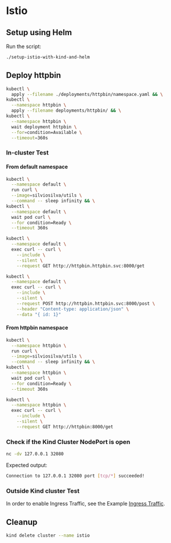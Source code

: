 # Istio

## Setup using Helm

Run the script:

```bash
./setup-istio-with-kind-and-helm
```

## Deploy httpbin

```bash
kubectl \
  apply --filename ./deployments/httpbin/namespace.yaml && \
kubectl \
  --namespace httpbin \
  apply --filename deployments/httpbin/ && \
kubectl \
  --namespace httpbin \
  wait deployment httpbin \
  --for=condition=Available \
  --timeout=360s
```

### In-cluster Test

#### From default namespace

```bash
kubectl \
  --namespace default \
  run curl \
  --image=silviosilva/utils \
  --command -- sleep infinity && \
kubectl \
  --namespace default \
  wait pod curl \
  --for condition=Ready \
  --timeout 360s

kubectl \
  --namespace default \
  exec curl -- curl \
    --include \
    --silent \
    --request GET http://httpbin.httpbin.svc:8000/get

kubectl \
  --namespace default \
  exec curl -- curl \
    --include \
    --silent \
    --request POST http://httpbin.httpbin.svc:8000/post \
    --header "Content-type: application/json" \
    --data "{ id: 1}"
```

#### From httpbin namespace

```bash
kubectl \
  --namespace httpbin \
  run curl \
  --image=silviosilva/utils \
  --command -- sleep infinity && \
kubectl \
  --namespace httpbin \
  wait pod curl \
  --for condition=Ready \
  --timeout 360s

kubectl \
  --namespace httpbin \
  exec curl -- curl \
    --include \
    --silent \
    --request GET http://httpbin:8000/get
```

### Check if the Kind Cluster NodePort is open

```bash
nc -dv 127.0.0.1 32080
```

Expected output:

```bash
Connection to 127.0.0.1 32080 port [tcp/*] succeeded!
```

### Outside Kind cluster Test

In order to enable Ingress Traffic, see the Example [Ingress Traffic](examples/traffic-management/ingress-gateway/README.md).

## Cleanup

```bash
kind delete cluster --name istio
```
